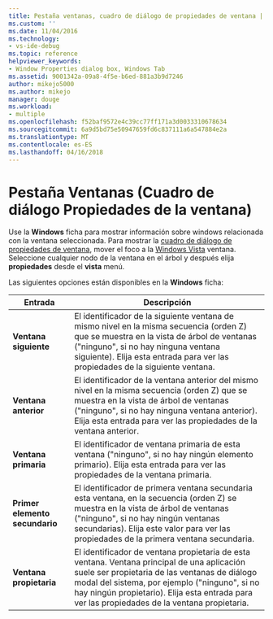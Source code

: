 ```yaml
---
title: Pestaña ventanas, cuadro de diálogo de propiedades de ventana | Documentos de Microsoft
ms.custom: ''
ms.date: 11/04/2016
ms.technology:
- vs-ide-debug
ms.topic: reference
helpviewer_keywords:
- Window Properties dialog box, Windows Tab
ms.assetid: 9001342a-09a8-4f5e-b6ed-881a3b9d7246
author: mikejo5000
ms.author: mikejo
manager: douge
ms.workload:
- multiple
ms.openlocfilehash: f52baf9572e4c39cc77ff171a3d0033310678634
ms.sourcegitcommit: 6a9d5bd75e50947659fd6c837111a6a547884e2a
ms.translationtype: MT
ms.contentlocale: es-ES
ms.lasthandoff: 04/16/2018
---
```

# <a name="windows-tab-window-properties-dialog-box"></a>Pestaña Ventanas (Cuadro de diálogo Propiedades de la ventana)
Use la **Windows** ficha para mostrar información sobre windows relacionada con la ventana seleccionada. Para mostrar la [cuadro de diálogo de propiedades de ventana](../debugger/window-properties-dialog-box.md), mover el foco a la [Windows Vista](../debugger/windows-view.md) ventana. Seleccione cualquier nodo de la ventana en el árbol y después elija **propiedades** desde el **vista** menú.  
  
 Las siguientes opciones están disponibles en la **Windows** ficha:  
  
|Entrada|Descripción|  
|-----------|-----------------|  
|**Ventana siguiente**|El identificador de la siguiente ventana de mismo nivel en la misma secuencia (orden Z) que se muestra en la vista de árbol de ventanas ("ninguno", si no hay ninguna ventana siguiente). Elija esta entrada para ver las propiedades de la siguiente ventana.|  
|**Ventana anterior**|El identificador de la ventana anterior del mismo nivel en la misma secuencia (orden Z) que se muestra en la vista de árbol de ventanas ("ninguno", si no hay ninguna ventana anterior). Elija esta entrada para ver las propiedades de la ventana anterior.|  
|**Ventana primaria**|El identificador de ventana primaria de esta ventana ("ninguno", si no hay ningún elemento primario). Elija esta entrada para ver las propiedades de la ventana primaria.|  
|**Primer elemento secundario**|El identificador de primera ventana secundaria esta ventana, en la secuencia (orden Z) se muestra en la vista de árbol de ventanas ("ninguno", si no hay ningún ventanas secundarias). Elija este valor para ver las propiedades de la primera ventana secundaria.|  
|**Ventana propietaria**|El identificador de ventana propietaria de esta ventana. Ventana principal de una aplicación suele ser propietaria de las ventanas de diálogo modal del sistema, por ejemplo ("ninguno", si no hay ningún propietario). Elija esta entrada para ver las propiedades de la ventana propietaria.|